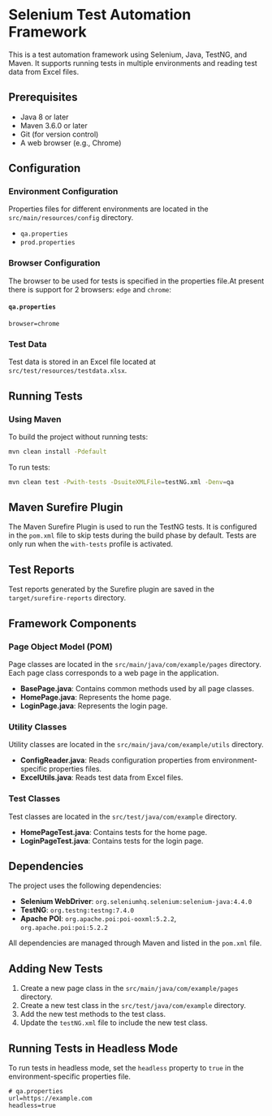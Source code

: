 ```markdown
```
# Selenium Test Automation Framework

This is a test automation framework using Selenium, Java, TestNG, and Maven. It supports running tests in multiple environments and reading test data from Excel files.

## Prerequisites

- Java 8 or later
- Maven 3.6.0 or later
- Git (for version control)
- A web browser (e.g., Chrome)

## Configuration

### Environment Configuration

Properties files for different environments are located in the `src/main/resources/config` directory.

- `qa.properties`
- `prod.properties`
### Browser Configuration

The browser to be used for tests is specified in the properties file.At present there is support for 2 browsers: `edge` and `chrome`:

#### `qa.properties`

```properties
browser=chrome
```
### Test Data

Test data is stored in an Excel file located at `src/test/resources/testdata.xlsx`.

## Running Tests

### Using Maven

To build the project without running tests:

```sh
mvn clean install -Pdefault
```

To run tests:

```sh
mvn clean test -Pwith-tests -DsuiteXMLFile=testNG.xml -Denv=qa
```
## Maven Surefire Plugin

The Maven Surefire Plugin is used to run the TestNG tests. It is configured in the `pom.xml` file to skip tests during the build phase by default. Tests are only run when the `with-tests` profile is activated.

## Test Reports

Test reports generated by the Surefire plugin are saved in the `target/surefire-reports` directory.

## Framework Components

### Page Object Model (POM)

Page classes are located in the `src/main/java/com/example/pages` directory. Each page class corresponds to a web page in the application.

- **BasePage.java**: Contains common methods used by all page classes.
- **HomePage.java**: Represents the home page.
- **LoginPage.java**: Represents the login page.

### Utility Classes

Utility classes are located in the `src/main/java/com/example/utils` directory.

- **ConfigReader.java**: Reads configuration properties from environment-specific properties files.
- **ExcelUtils.java**: Reads test data from Excel files.

### Test Classes

Test classes are located in the `src/test/java/com/example` directory.

- **HomePageTest.java**: Contains tests for the home page.
- **LoginPageTest.java**: Contains tests for the login page.

## Dependencies

The project uses the following dependencies:

- **Selenium WebDriver**: `org.seleniumhq.selenium:selenium-java:4.4.0`
- **TestNG**: `org.testng:testng:7.4.0`
- **Apache POI**: `org.apache.poi:poi-ooxml:5.2.2`, `org.apache.poi:poi:5.2.2`

All dependencies are managed through Maven and listed in the `pom.xml` file.

## Adding New Tests

1. Create a new page class in the `src/main/java/com/example/pages` directory.
2. Create a new test class in the `src/test/java/com/example` directory.
3. Add the new test methods to the test class.
4. Update the `testNG.xml` file to include the new test class.

## Running Tests in Headless Mode

To run tests in headless mode, set the `headless` property to `true` in the environment-specific properties file.

```properties
# qa.properties
url=https://example.com
headless=true
```
